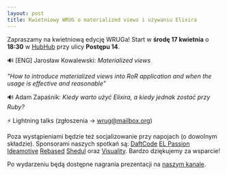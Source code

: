 ```yaml
---
layout: post
title: Kwietniowy WRUG o materialized views i używaniu Elixira
---
```


Zapraszamy na kwietniową edycję WRUGa!
Start w **środę 17 kwietnia** o **18:30** w [HubHub](https://www.hubhub.com/pl/warszawa-postepu14/) przy ulicy **Postępu 14**.

🔊 [ENG] Jarosław Kowalewski: _Materialized views_

_"How to introduce materialized views into RoR application and when the usage is effective and reasonable"_

🔊 Adam Zapaśnik: _Kiedy warto użyć Elixira, a kiedy jednak zostać przy Ruby?_

⚡ Lightning talks (zgłoszenia → <a href="mailto:wrug@mailbox.org">wrug@mailbox.org</a>)

Poza wystąpieniami będzie też socjalizowanie przy napojach (o dowolnym składzie).
Sponsorami naszych spotkań są:
[DaftCode](https://daftcode.pl/)
[EL Passion](https://www.elpassion.com/)
[Ideamotive](https://ideamotive.co/)
[Rebased](https://rebased.pl/)
[Shedul](https://www.shedul.com/) oraz
[Visuality](http://www.visuality.pl/).
Bardzo dziękujemy za wsparcie!

Po wydarzeniu będą dostępne nagrania prezentacji na [naszym kanale](https://www.youtube.com/channel/UCfpVS9gIDwdJETGsBZSm5Xw).
